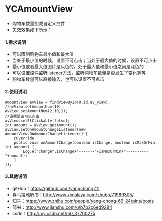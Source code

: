 # YCAmountView
- 购物车数量加减自定义控件
- 失效效果如下所示：



#### 1.需求说明
- 可以限制购物车最小值和最大值
- 当处于最小值的时候，设置不可点击；当处于最大值的时候，设置不可点击
- 最小值或者最大值图片是灰色的，处于最大值和最小值之间是深色的
- 可以设置控件监听listener方法，监听购物车数量是否发生了变化等等
- 购物车数量可以直接输入，也可以设置不可点击


#### 2.使用说明

```
AmountView avView = findViewById(R.id.av_view);
//avView.setAmountNum(10);
avView.setAmountNum(2,10,1);
//设置是否可以点击
avView.setEtClickable(false);
int amount = avView.getAmount();
avView.setOnAmountChangeListener(new AmountView.OnAmountChangeListener() {
    @Override
    public void onAmountChange(boolean isChange, boolean isMaxOrMin, int amount) {
        Log.e("change",isChange+"-------"+isMaxOrMin+"----------"+amount);
    }
});
```

#### 3.其他说明
- gitHub：https://github.com/yangchong211
- 喜马拉雅听书：http://www.ximalaya.com/zhubo/71989305/
- 知乎：https://www.zhihu.com/people/yang-chong-69-24/pins/posts
- 简书：http://www.jianshu.com/u/b7b2c6ed9284
- csdn：http://my.csdn.net/m0_37700275

